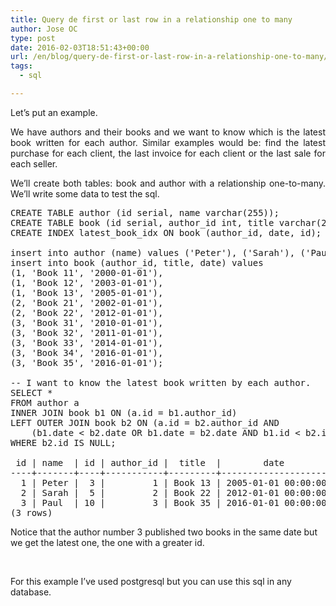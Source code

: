 ```yaml
---
title: Query de first or last row in a relationship one to many
author: Jose OC
type: post
date: 2016-02-03T18:51:43+00:00
url: /en/blog/query-de-first-or-last-row-in-a-relationship-one-to-many/
tags:
  - sql

---
```

<p style="text-align: justify">
  Let&#8217;s put an example.
</p>

<p style="text-align: justify">
  We have authors and their books and we want to know which is the latest book written for each author. Similar examples would be: find the latest purchase for each client, the last invoice for each client or the last sale for each seller.
</p>

<p style="text-align: justify">
  We&#8217;ll create both tables: book and author with a relationship one-to-many. We&#8217;ll write some data to test the sql.
</p>

<pre class="lang:pgsql decode:true">CREATE TABLE author (id serial, name varchar(255));
CREATE TABLE book (id serial, author_id int, title varchar(255), date timestamp);
CREATE INDEX latest_book_idx ON book (author_id, date, id);

insert into author (name) values ('Peter'), ('Sarah'), ('Paul');
insert into book (author_id, title, date) values 
(1, 'Book 11', '2000-01-01'), 
(1, 'Book 12', '2003-01-01'), 
(1, 'Book 13', '2005-01-01'), 
(2, 'Book 21', '2002-01-01'), 
(2, 'Book 22', '2012-01-01'), 
(3, 'Book 31', '2010-01-01'), 
(3, 'Book 32', '2011-01-01'), 
(3, 'Book 33', '2014-01-01'), 
(3, 'Book 34', '2016-01-01'),
(3, 'Book 35', '2016-01-01');

-- I want to know the latest book written by each author.
SELECT *
FROM author a
INNER JOIN book b1 ON (a.id = b1.author_id)
LEFT OUTER JOIN book b2 ON (a.id = b2.author_id AND 
    (b1.date &lt; b2.date OR b1.date = b2.date AND b1.id &lt; b2.id))
WHERE b2.id IS NULL;

 id | name  | id | author_id |  title  |        date         
----+-------+----+-----------+---------+---------------------
  1 | Peter |  3 |         1 | Book 13 | 2005-01-01 00:00:00
  2 | Sarah |  5 |         2 | Book 22 | 2012-01-01 00:00:00
  3 | Paul  | 10 |         3 | Book 35 | 2016-01-01 00:00:00
(3 rows)</pre>

Notice that the author number 3 published two books in the same date but we get the latest one, the one with a greater id.

&nbsp;

For this example I&#8217;ve used postgresql but you can use this sql in any database.